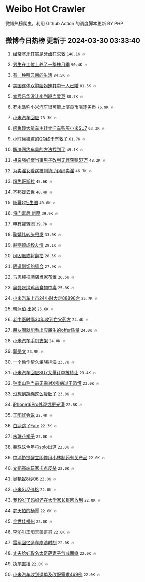 # Weibo Hot Crawler 



微博热榜爬虫，利用 Github Action 的调度脚本更新 BY PHP 


## 微博今日热榜 更新于 2024-03-30 03:33:40 
1. [经常塞牙其实是牙齿在求救](https://s.weibo.com/weibo?q=%23%E7%BB%8F%E5%B8%B8%E5%A1%9E%E7%89%99%E5%85%B6%E5%AE%9E%E6%98%AF%E7%89%99%E9%BD%BF%E5%9C%A8%E6%B1%82%E6%95%91%23&t=31&band_rank=1&Refer=top) `148.1K 🔥` 

1. [男生在工位上养了一整株月季](https://s.weibo.com/weibo?q=%23%E7%94%B7%E7%94%9F%E5%9C%A8%E5%B7%A5%E4%BD%8D%E4%B8%8A%E5%85%BB%E4%BA%86%E4%B8%80%E6%95%B4%E6%A0%AA%E6%9C%88%E5%AD%A3%23&t=31&band_rank=2&Refer=top) `90.4K 🔥` 

1. [有一种叫云南的生活](https://s.weibo.com/weibo?q=%23%E6%9C%89%E4%B8%80%E7%A7%8D%E5%8F%AB%E4%BA%91%E5%8D%97%E7%9A%84%E7%94%9F%E6%B4%BB%23&t=31&band_rank=3&Refer=top) `84.5K 🔥` 

1. [美国连体双胞胎姐妹其中一人已婚](https://s.weibo.com/weibo?q=%23%E7%BE%8E%E5%9B%BD%E8%BF%9E%E4%BD%93%E5%8F%8C%E8%83%9E%E8%83%8E%E5%A7%90%E5%A6%B9%E5%85%B6%E4%B8%AD%E4%B8%80%E4%BA%BA%E5%B7%B2%E5%A9%9A%23&t=31&band_rank=4&Refer=top) `81.5K 🔥` 

1. [幸亏乐华没让李到晛当爱豆](https://s.weibo.com/weibo?q=%23%E5%B9%B8%E4%BA%8F%E4%B9%90%E5%8D%8E%E6%B2%A1%E8%AE%A9%E6%9D%8E%E5%88%B0%E6%99%9B%E5%BD%93%E7%88%B1%E8%B1%86%23&t=31&band_rank=5&Refer=top) `80.7K 🔥` 

1. [罗永浩称小米汽车很可能上演良币驱逐劣币](https://s.weibo.com/weibo?q=%23%E7%BD%97%E6%B0%B8%E6%B5%A9%E7%A7%B0%E5%B0%8F%E7%B1%B3%E6%B1%BD%E8%BD%A6%E5%BE%88%E5%8F%AF%E8%83%BD%E4%B8%8A%E6%BC%94%E8%89%AF%E5%B8%81%E9%A9%B1%E9%80%90%E5%8A%A3%E5%B8%81%23&t=31&band_rank=6&Refer=top) `76.9K 🔥` 

1. [小米汽车回应](https://s.weibo.com/weibo?q=%23%E5%B0%8F%E7%B1%B3%E6%B1%BD%E8%BD%A6%E5%9B%9E%E5%BA%94%23&t=31&band_rank=7&Refer=top) `73.3K 🔥` 

1. [闲鱼现大量车主转卖旧车购买小米SU7](https://s.weibo.com/weibo?q=%23%E9%97%B2%E9%B1%BC%E7%8E%B0%E5%A4%A7%E9%87%8F%E8%BD%A6%E4%B8%BB%E8%BD%AC%E5%8D%96%E6%97%A7%E8%BD%A6%E8%B4%AD%E4%B9%B0%E5%B0%8F%E7%B1%B3SU7%23&t=31&band_rank=8&Refer=top) `63.3K 🔥` 

1. [小时候被盗的QQ终于有救了](https://s.weibo.com/weibo?q=%23%E5%B0%8F%E6%97%B6%E5%80%99%E8%A2%AB%E7%9B%97%E7%9A%84QQ%E7%BB%88%E4%BA%8E%E6%9C%89%E6%95%91%E4%BA%86%23&t=31&band_rank=9&Refer=top) `61.7K 🔥` 

1. [解决网约车臭的方法找到了](https://s.weibo.com/weibo?q=%23%E8%A7%A3%E5%86%B3%E7%BD%91%E7%BA%A6%E8%BD%A6%E8%87%AD%E7%9A%84%E6%96%B9%E6%B3%95%E6%89%BE%E5%88%B0%E4%BA%86%23&t=31&band_rank=10&Refer=top) `49.1K 🔥` 

1. [相亲强奸案当事男子改判无罪获赔57万](https://s.weibo.com/weibo?q=%23%E7%9B%B8%E4%BA%B2%E5%BC%BA%E5%A5%B8%E6%A1%88%E5%BD%93%E4%BA%8B%E7%94%B7%E5%AD%90%E6%94%B9%E5%88%A4%E6%97%A0%E7%BD%AA%E8%8E%B7%E8%B5%9457%E4%B8%87%23&t=31&band_rank=11&Refer=top) `48.2K 🔥` 

1. [为卖淫女看病被判协助组织卖淫](https://s.weibo.com/weibo?q=%23%E4%B8%BA%E5%8D%96%E6%B7%AB%E5%A5%B3%E7%9C%8B%E7%97%85%E8%A2%AB%E5%88%A4%E5%8D%8F%E5%8A%A9%E7%BB%84%E7%BB%87%E5%8D%96%E6%B7%AB%23&t=31&band_rank=12&Refer=top) `46.7K 🔥` 

1. [粉色哥斯拉](https://s.weibo.com/weibo?q=%E7%B2%89%E8%89%B2%E5%93%A5%E6%96%AF%E6%8B%89&t=31&band_rank=13&Refer=top) `45.6K 🔥` 

1. [齐邦媛去世](https://s.weibo.com/weibo?q=%23%E9%BD%90%E9%82%A6%E5%AA%9B%E5%8E%BB%E4%B8%96%23&t=31&band_rank=14&Refer=top) `40.4K 🔥` 

1. [杨幂G社生图](https://s.weibo.com/weibo?q=%E6%9D%A8%E5%B9%82G%E7%A4%BE%E7%94%9F%E5%9B%BE&t=31&band_rank=15&Refer=top) `40.0K 🔥` 

1. [将门毒后 新丽](https://s.weibo.com/weibo?q=%E5%B0%86%E9%97%A8%E6%AF%92%E5%90%8E%20%E6%96%B0%E4%B8%BD&t=31&band_rank=16&Refer=top) `39.9K 🔥` 

1. [申有娜转圈](https://s.weibo.com/weibo?q=%23%E7%94%B3%E6%9C%89%E5%A8%9C%E8%BD%AC%E5%9C%88%23&t=31&band_rank=17&Refer=top) `39.7K 🔥` 

1. [鞠婧祎转头甩发](https://s.weibo.com/weibo?q=%23%E9%9E%A0%E5%A9%A7%E7%A5%8E%E8%BD%AC%E5%A4%B4%E7%94%A9%E5%8F%91%23&t=31&band_rank=18&Refer=top) `33.0K 🔥` 

1. [赵丽颖成毅友情](https://s.weibo.com/weibo?q=%E8%B5%B5%E4%B8%BD%E9%A2%96%E6%88%90%E6%AF%85%E5%8F%8B%E6%83%85&t=31&band_rank=19&Refer=top) `29.1K 🔥` 

1. [凤囚凰或将翻拍](https://s.weibo.com/weibo?q=%23%E5%87%A4%E5%9B%9A%E5%87%B0%E6%88%96%E5%B0%86%E7%BF%BB%E6%8B%8D%23&t=31&band_rank=20&Refer=top) `28.5K 🔥` 

1. [阴道侧切的缝合](https://s.weibo.com/weibo?q=%E9%98%B4%E9%81%93%E4%BE%A7%E5%88%87%E7%9A%84%E7%BC%9D%E5%90%88&t=31&band_rank=21&Refer=top) `27.9K 🔥` 

1. [马思纯把酒店当家布置](https://s.weibo.com/weibo?q=%23%E9%A9%AC%E6%80%9D%E7%BA%AF%E6%8A%8A%E9%85%92%E5%BA%97%E5%BD%93%E5%AE%B6%E5%B8%83%E7%BD%AE%23&t=31&band_rank=22&Refer=top) `26.5K 🔥` 

1. [吴磊吃绿鸡蛋食物中毒](https://s.weibo.com/weibo?q=%23%E5%90%B4%E7%A3%8A%E5%90%83%E7%BB%BF%E9%B8%A1%E8%9B%8B%E9%A3%9F%E7%89%A9%E4%B8%AD%E6%AF%92%23&t=31&band_rank=23&Refer=top) `25.8K 🔥` 

1. [小米汽车上市24小时大定88898台](https://s.weibo.com/weibo?q=%23%E5%B0%8F%E7%B1%B3%E6%B1%BD%E8%BD%A6%E4%B8%8A%E5%B8%8224%E5%B0%8F%E6%97%B6%E5%A4%A7%E5%AE%9A88898%E5%8F%B0%23&t=31&band_rank=24&Refer=top) `25.7K 🔥` 

1. [韩沐伯 出家](https://s.weibo.com/weibo?q=%E9%9F%A9%E6%B2%90%E4%BC%AF%20%E5%87%BA%E5%AE%B6&t=31&band_rank=25&Refer=top) `25.6K 🔥` 

1. [老中医时隔30年收到亡父药方](https://s.weibo.com/weibo?q=%23%E8%80%81%E4%B8%AD%E5%8C%BB%E6%97%B6%E9%9A%9430%E5%B9%B4%E6%94%B6%E5%88%B0%E4%BA%A1%E7%88%B6%E8%8D%AF%E6%96%B9%23&t=31&band_rank=26&Refer=top) `24.4K 🔥` 

1. [朋友圈就能看出应届生的offer质量](https://s.weibo.com/weibo?q=%23%E6%9C%8B%E5%8F%8B%E5%9C%88%E5%B0%B1%E8%83%BD%E7%9C%8B%E5%87%BA%E5%BA%94%E5%B1%8A%E7%94%9F%E7%9A%84offer%E8%B4%A8%E9%87%8F%23&t=31&band_rank=27&Refer=top) `24.0K 🔥` 

1. [小米汽车手机支架](https://s.weibo.com/weibo?q=%23%E5%B0%8F%E7%B1%B3%E6%B1%BD%E8%BD%A6%E6%89%8B%E6%9C%BA%E6%94%AF%E6%9E%B6%23&t=31&band_rank=28&Refer=top) `24.0K 🔥` 

1. [郭昊文](https://s.weibo.com/weibo?q=%E9%83%AD%E6%98%8A%E6%96%87&t=31&band_rank=29&Refer=top) `23.9K 🔥` 

1. [一个动作帮久坐族排湿](https://s.weibo.com/weibo?q=%23%E4%B8%80%E4%B8%AA%E5%8A%A8%E4%BD%9C%E5%B8%AE%E4%B9%85%E5%9D%90%E6%97%8F%E6%8E%92%E6%B9%BF%23&t=31&band_rank=30&Refer=top) `23.7K 🔥` 

1. [小米汽车回应SU7大量订单被转让](https://s.weibo.com/weibo?q=%23%E5%B0%8F%E7%B1%B3%E6%B1%BD%E8%BD%A6%E5%9B%9E%E5%BA%94SU7%E5%A4%A7%E9%87%8F%E8%AE%A2%E5%8D%95%E8%A2%AB%E8%BD%AC%E8%AE%A9%23&t=31&band_rank=31&Refer=top) `23.4K 🔥` 

1. [钟南山称当前无需对X疾病过于恐慌](https://s.weibo.com/weibo?q=%23%E9%92%9F%E5%8D%97%E5%B1%B1%E7%A7%B0%E5%BD%93%E5%89%8D%E6%97%A0%E9%9C%80%E5%AF%B9X%E7%96%BE%E7%97%85%E8%BF%87%E4%BA%8E%E6%81%90%E6%85%8C%23&t=31&band_rank=32&Refer=top) `23.0K 🔥` 

1. [没想到跳绳这么瘦肚子](https://s.weibo.com/weibo?q=%E6%B2%A1%E6%83%B3%E5%88%B0%E8%B7%B3%E7%BB%B3%E8%BF%99%E4%B9%88%E7%98%A6%E8%82%9A%E5%AD%90&t=31&band_rank=33&Refer=top) `23.0K 🔥` 

1. [iPhone16Pro外观或更光滑](https://s.weibo.com/weibo?q=%23iPhone16Pro%E5%A4%96%E8%A7%82%E6%88%96%E6%9B%B4%E5%85%89%E6%BB%91%23&t=31&band_rank=34&Refer=top) `22.8K 🔥` 

1. [王阳好会说](https://s.weibo.com/weibo?q=%23%E7%8E%8B%E9%98%B3%E5%A5%BD%E4%BC%9A%E8%AF%B4%23&t=31&band_rank=35&Refer=top) `22.4K 🔥` 

1. [白鹿跳了Fate](https://s.weibo.com/weibo?q=%23%E7%99%BD%E9%B9%BF%E8%B7%B3%E4%BA%86Fate%23&t=31&band_rank=36&Refer=top) `22.3K 🔥` 

1. [朱珠花裙子](https://s.weibo.com/weibo?q=%E6%9C%B1%E7%8F%A0%E8%8A%B1%E8%A3%99%E5%AD%90&t=31&band_rank=37&Refer=top) `22.0K 🔥` 

1. [裴珠泫今年将solo出道](https://s.weibo.com/weibo?q=%23%E8%A3%B4%E7%8F%A0%E6%B3%AB%E4%BB%8A%E5%B9%B4%E5%B0%86solo%E5%87%BA%E9%81%93%23&t=31&band_rank=38&Refer=top) `22.0K 🔥` 

1. [中消协提醒立即停用小林制药有关产品](https://s.weibo.com/weibo?q=%23%E4%B8%AD%E6%B6%88%E5%8D%8F%E6%8F%90%E9%86%92%E7%AB%8B%E5%8D%B3%E5%81%9C%E7%94%A8%E5%B0%8F%E6%9E%97%E5%88%B6%E8%8D%AF%E6%9C%89%E5%85%B3%E4%BA%A7%E5%93%81%23&t=31&band_rank=39&Refer=top) `22.0K 🔥` 

1. [文韬高端玩家卡点反杀](https://s.weibo.com/weibo?q=%23%E6%96%87%E9%9F%AC%E9%AB%98%E7%AB%AF%E7%8E%A9%E5%AE%B6%E5%8D%A1%E7%82%B9%E5%8F%8D%E6%9D%80%23&t=31&band_rank=40&Refer=top) `22.0K 🔥` 

1. [吴艳妮8秒06](https://s.weibo.com/weibo?q=%23%E5%90%B4%E8%89%B3%E5%A6%AE8%E7%A7%9206%23&t=31&band_rank=41&Refer=top) `22.0K 🔥` 

1. [小米SU7价格](https://s.weibo.com/weibo?q=%E5%B0%8F%E7%B1%B3SU7%E4%BB%B7%E6%A0%BC&t=31&band_rank=42&Refer=top) `22.0K 🔥` 

1. [我19岁了妈妈还在大学家长群回收到](https://s.weibo.com/weibo?q=%23%E6%88%9119%E5%B2%81%E4%BA%86%E5%A6%88%E5%A6%88%E8%BF%98%E5%9C%A8%E5%A4%A7%E5%AD%A6%E5%AE%B6%E9%95%BF%E7%BE%A4%E5%9B%9E%E6%94%B6%E5%88%B0%23&t=31&band_rank=43&Refer=top) `22.0K 🔥` 

1. [梦天拍的杨幂](https://s.weibo.com/weibo?q=%23%E6%A2%A6%E5%A4%A9%E6%8B%8D%E7%9A%84%E6%9D%A8%E5%B9%82%23&t=31&band_rank=44&Refer=top) `22.0K 🔥` 

1. [金世佳福州](https://s.weibo.com/weibo?q=%E9%87%91%E4%B8%96%E4%BD%B3%E7%A6%8F%E5%B7%9E&t=31&band_rank=45&Refer=top) `22.0K 🔥` 

1. [李沁叫王阳天菜哥哥](https://s.weibo.com/weibo?q=%23%E6%9D%8E%E6%B2%81%E5%8F%AB%E7%8E%8B%E9%98%B3%E5%A4%A9%E8%8F%9C%E5%93%A5%E5%93%A5%23&t=31&band_rank=46&Refer=top) `22.0K 🔥` 

1. [雷军回忆造车崩溃时刻](https://s.weibo.com/weibo?q=%23%E9%9B%B7%E5%86%9B%E5%9B%9E%E5%BF%86%E9%80%A0%E8%BD%A6%E5%B4%A9%E6%BA%83%E6%97%B6%E5%88%BB%23&t=31&band_rank=47&Refer=top) `22.0K 🔥` 

1. [丈夫给娃取名太奇葩妻子气成面瘫](https://s.weibo.com/weibo?q=%23%E4%B8%88%E5%A4%AB%E7%BB%99%E5%A8%83%E5%8F%96%E5%90%8D%E5%A4%AA%E5%A5%87%E8%91%A9%E5%A6%BB%E5%AD%90%E6%B0%94%E6%88%90%E9%9D%A2%E7%98%AB%23&t=31&band_rank=48&Refer=top) `22.0K 🔥` 

1. [执笔直播](https://s.weibo.com/weibo?q=%E6%89%A7%E7%AC%94%E7%9B%B4%E6%92%AD&t=31&band_rank=49&Refer=top) `22.0K 🔥` 

1. [小米汽车收到退单及改配需求469例](https://s.weibo.com/weibo?q=%23%E5%B0%8F%E7%B1%B3%E6%B1%BD%E8%BD%A6%E6%94%B6%E5%88%B0%E9%80%80%E5%8D%95%E5%8F%8A%E6%94%B9%E9%85%8D%E9%9C%80%E6%B1%82469%E4%BE%8B%23&t=31&band_rank=50&Refer=top) `22.0K 🔥` 

